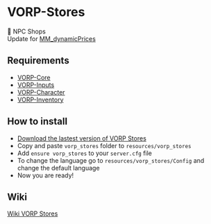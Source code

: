 # VORP-Stores
🛒 NPC Shops\
Update for [MM_dynamicPrices](https://github.com/MartensMalsero/MM_dynamicPrices)

## Requirements
- [VORP-Core](https://github.com/VORPCORE/VORP-Core/releases)
- [VORP-Inputs](https://github.com/VORPCORE/VORP-Inputs/releases)
- [VORP-Character](https://github.com/VORPCORE/VORP-Character/releases)
- [VORP-Inventory](https://github.com/VORPCORE/VORP-Inventory/releases)

## How to install
* [Download the lastest version of VORP Stores](https://github.com/VORPCORE/VORP-Stores/releases)
* Copy and paste ```vorp_stores``` folder to ```resources/vorp_stores```
* Add ```ensure vorp_stores``` to your ```server.cfg``` file
* To change the language go to ```resources/vorp_stores/Config``` and change the default language
* Now you are ready!

## Wiki
[Wiki VORP Stores](http://docs.vorpcore.com:3000/vorp-stores)
